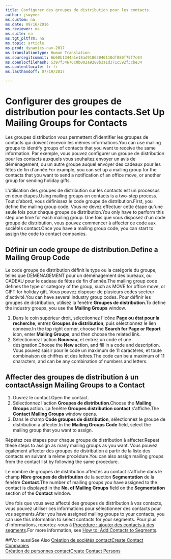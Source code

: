 ```yaml
---
title: Configurer des groupes de distribution pour les contacts.
author: jswymer
ms.custom: na
ms.date: 09/16/2016
ms.reviewer: na
ms.suite: na
ms.tgt_pltfrm: na
ms.topic: article
ms.prod: dynamics-nav-2017
ms.translationtype: Human Translation
ms.sourcegitcommit: 6b60b1344a1e18ad91863046110df880f75f7c04
ms.openlocfilehash: 5397f34676c0b002a9288b3a1d371c592f3cbe34
ms.contentlocale: fr-fr
ms.lasthandoff: 07/19/2017

---
```

# <a name="set-up-mailing-groups-for-contacts"></a><span data-ttu-id="0f1e1-102">Configurer des groupes de distribution pour les contacts.</span><span class="sxs-lookup"><span data-stu-id="0f1e1-102">Set Up Mailing Groups for Contacts</span></span>
<span data-ttu-id="0f1e1-103">Les groupes distribution vous permettent d'identifier les groupes de contacts qui doivent recevoir les mêmes informations.</span><span class="sxs-lookup"><span data-stu-id="0f1e1-103">You can use mailing groups to identify groups of contacts that you want to receive the same information.</span></span> <span data-ttu-id="0f1e1-104">Par exemple, vous pouvez configurer un groupe de distribution pour les contacts auxquels vous souhaitez envoyer un avis de déménagement, ou un autre groupe auquel envoyer des cadeaux pour les fêtes de fin d'année.</span><span class="sxs-lookup"><span data-stu-id="0f1e1-104">For example, you can set up a mailing group for the contacts that you want to send a notification of an office move, or another group for sending holiday gifts.</span></span>

<span data-ttu-id="0f1e1-105">L'utilisation des groupes de distribution sur les contacts est un processus en deux étapes.</span><span class="sxs-lookup"><span data-stu-id="0f1e1-105">Using mailing groups on contacts is a two-step process.</span></span> <span data-ttu-id="0f1e1-106">Tout d'abord, vous définissez le code groupe de distribution.</span><span class="sxs-lookup"><span data-stu-id="0f1e1-106">First, you define the mailing group code.</span></span> <span data-ttu-id="0f1e1-107">Vous ne devez effectuer cette étape qu'une seule fois pour chaque groupe de distribution.</span><span class="sxs-lookup"><span data-stu-id="0f1e1-107">You only have to perform this step one time for each mailing group.</span></span> <span data-ttu-id="0f1e1-108">Une fois que vous disposez d'un code groupe de distribution, vous pouvez commencer à affecter ce code aux sociétés contact.</span><span class="sxs-lookup"><span data-stu-id="0f1e1-108">Once you have a mailing group code, you can start to assign the code to contact companies.</span></span>

## <a name="define-a-mailing-group-code"></a><span data-ttu-id="0f1e1-109">Définir un code groupe de distribution.</span><span class="sxs-lookup"><span data-stu-id="0f1e1-109">Define a Mailing Group Code</span></span>
<span data-ttu-id="0f1e1-110">Le code groupe de distribution définit le type ou la catégorie du groupe, telles que DÉMÉNAGEMENT pour un déménagement des bureaux, ou CADEAU pour le cadeau de fêtes de fin d'année.</span><span class="sxs-lookup"><span data-stu-id="0f1e1-110">The mailing group code defines the type or category of the group, such as MOVE for office move, or GIFT for holiday gift.</span></span> <span data-ttu-id="0f1e1-111">Vous pouvez disposer de plusieurs codes secteur d'activité.</span><span class="sxs-lookup"><span data-stu-id="0f1e1-111">You can have several industry group codes.</span></span> <span data-ttu-id="0f1e1-112">Pour définir les groupes de distribution, utilisez la fenêtre **Groupes de distribution**.</span><span class="sxs-lookup"><span data-stu-id="0f1e1-112">To define the industry groups, you use the **Mailing Groups** window.</span></span>

1. <span data-ttu-id="0f1e1-113">Dans le coin supérieur droit, sélectionnez l'icône **Page ou état pour la recherche**, entrez **Groupes de distribution**, puis sélectionnez le lien connexe.</span><span class="sxs-lookup"><span data-stu-id="0f1e1-113">In the top right corner, choose the **Search for Page or Report** icon, enter **Mailing Groups**, and then choose the related link.</span></span>
2. <span data-ttu-id="0f1e1-114">Sélectionnez l'action **Nouveau**, et entrez un code et une désignation.</span><span class="sxs-lookup"><span data-stu-id="0f1e1-114">Choose the **New** action, and fill in a code and description.</span></span> <span data-ttu-id="0f1e1-115">Vous pouvez saisir pour le code un maximum de 11 caractères, et toute combinaison de chiffres et des lettres.</span><span class="sxs-lookup"><span data-stu-id="0f1e1-115">The code can be a maximum of 11 characters, and can be any combination of numbers and letters.</span></span>

## <a name="assign-mailing-groups-to-a-contact"></a><span data-ttu-id="0f1e1-116">Affecter des groupes de distribution à un contact</span><span class="sxs-lookup"><span data-stu-id="0f1e1-116">Assign Mailing Groups to a Contact</span></span>
1. <span data-ttu-id="0f1e1-117">Ouvrez le contact.</span><span class="sxs-lookup"><span data-stu-id="0f1e1-117">Open the contact.</span></span>
2. <span data-ttu-id="0f1e1-118">Sélectionnez l'action **Groupes de distribution**.</span><span class="sxs-lookup"><span data-stu-id="0f1e1-118">Choose the **Mailing Groups** action.</span></span> <span data-ttu-id="0f1e1-119">La fenêtre **Groupes distribution contact** s'affiche.</span><span class="sxs-lookup"><span data-stu-id="0f1e1-119">The **Contact Mailing Groups** window opens.</span></span>
3. <span data-ttu-id="0f1e1-120">Dans le champ **Code groupes de distribution**, sélectionnez le groupe de distribution à affecter.</span><span class="sxs-lookup"><span data-stu-id="0f1e1-120">In the **Mailing Groups Code** field, select the mailing group that you want to assign.</span></span>

<span data-ttu-id="0f1e1-121">Répétez ces étapes pour chaque groupe de distribution à affecter.</span><span class="sxs-lookup"><span data-stu-id="0f1e1-121">Repeat these steps to assign as many mailing groups as you want.</span></span> <span data-ttu-id="0f1e1-122">Vous pouvez également affecter des groupes de distribution à partir de la liste des contacts en suivant la même procédure.</span><span class="sxs-lookup"><span data-stu-id="0f1e1-122">You can also assign mailing groups from the contact list by following the same procedure.</span></span>

<span data-ttu-id="0f1e1-123">Le nombre de groupes de distribution affectés au contact s'affiche dans le champ **Nbre groupes de distribution** de la section **Segmentation** de la fenêtre **Contact**.</span><span class="sxs-lookup"><span data-stu-id="0f1e1-123">The number of mailing groups you have assigned to the contact is displayed in the **No. of Mailing Groups** field on the **Segmentation** section of the **Contact** window.</span></span>

<span data-ttu-id="0f1e1-124">Une fois que vous avez affecté des groupes de distribution à vos contacts, vous pouvez utiliser ces informations pour sélectionner des contacts pour vos segments.</span><span class="sxs-lookup"><span data-stu-id="0f1e1-124">After you have assigned mailing groups to your contacts, you can use this information to select contacts for your segments.</span></span> <span data-ttu-id="0f1e1-125">Pour plus d'informations, reportez-vous à [Procédure : ajouter des contacts à des segments](marketing-add-contact-segment.md).</span><span class="sxs-lookup"><span data-stu-id="0f1e1-125">For more information, see [How to: Add Contacts to Segments](marketing-add-contact-segment.md).</span></span>

##<a name="see-also"></a><span data-ttu-id="0f1e1-126">Voir aussi</span><span class="sxs-lookup"><span data-stu-id="0f1e1-126">See Also</span></span>
[<span data-ttu-id="0f1e1-127">Création de sociétés contact</span><span class="sxs-lookup"><span data-stu-id="0f1e1-127">Create Contact Companies</span></span>](marketing-create-contact-companies.md)  
[<span data-ttu-id="0f1e1-128">Création de personnes contact</span><span class="sxs-lookup"><span data-stu-id="0f1e1-128">Create Contact Persons</span></span>](marketing-create-contact-persons.md)  

